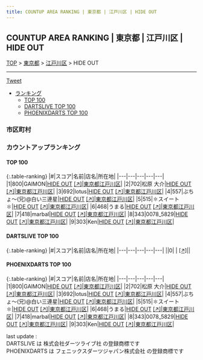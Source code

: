 ```yaml
---
title: COUNTUP AREA RANKING | 東京都 | 江戸川区 | HIDE OUT
---
```

## COUNTUP AREA RANKING | 東京都 | 江戸川区 | HIDE OUT

[TOP](/darts/rank/) > [東京都](/darts/rank/東京都/) > [江戸川区](/darts/rank/東京都/江戸川区/) > HIDE OUT

___

<a href="https://twitter.com/share?ref_src=twsrc%5Etfw" data-text="COUNTUP AREA RANKING | 東京都江戸川区HIDE OUT" class="twitter-share-button" data-hashtags="DARTSLIVE,PHOENIXDARTS,darts,ダーツ" data-show-count="false">Tweet</a>

* [ランキング](#カウントアップランキング)
    * [TOP 100](#top-100)
    * [DARTSLIVE TOP 100](#dartslive-top-100)
    * [PHOENIXDARTS TOP 100](#phoenixdarts-top-100)

### 市区町村

<ul>

</ul>

### カウントアップランキング

#### TOP 100



{:.table-ranking}
|#|スコア|名前|店名|所在地|
|---|---|---|---|---|
|1|800|<span class="rank-name-pd">GAIMON</span>|<a href="/darts/rank/shops/73146.html">HIDE OUT</a> <a href="https://vs.phoenixdarts.com/jp/shop/shopDetailInfo/s_73146?s_seq=73146">[↗]</a>|<a href="/darts/rank/東京都/江戸川区">東京都江戸川区</a>|
|2|702|<span class="rank-name-pd">松原 大介</span>|<a href="/darts/rank/shops/73146.html">HIDE OUT</a> <a href="https://vs.phoenixdarts.com/jp/shop/shopDetailInfo/s_73146?s_seq=73146">[↗]</a>|<a href="/darts/rank/東京都/江戸川区">東京都江戸川区</a>|
|3|692|<span class="rank-name-pd">lotus</span>|<a href="/darts/rank/shops/73146.html">HIDE OUT</a> <a href="https://vs.phoenixdarts.com/jp/shop/shopDetailInfo/s_73146?s_seq=73146">[↗]</a>|<a href="/darts/rank/東京都/江戸川区">東京都江戸川区</a>|
|4|557|<span class="rank-name-pd">ぶちょ～(兄)@白い三連星</span>|<a href="/darts/rank/shops/73146.html">HIDE OUT</a> <a href="https://vs.phoenixdarts.com/jp/shop/shopDetailInfo/s_73146?s_seq=73146">[↗]</a>|<a href="/darts/rank/東京都/江戸川区">東京都江戸川区</a>|
|5|515|<span class="rank-name-pd">✽スイート✽</span>|<a href="/darts/rank/shops/73146.html">HIDE OUT</a> <a href="https://vs.phoenixdarts.com/jp/shop/shopDetailInfo/s_73146?s_seq=73146">[↗]</a>|<a href="/darts/rank/東京都/江戸川区">東京都江戸川区</a>|
|6|468|<span class="rank-name-pd">うまる</span>|<a href="/darts/rank/shops/73146.html">HIDE OUT</a> <a href="https://vs.phoenixdarts.com/jp/shop/shopDetailInfo/s_73146?s_seq=73146">[↗]</a>|<a href="/darts/rank/東京都/江戸川区">東京都江戸川区</a>|
|7|418|<span class="rank-name-pd">marbal</span>|<a href="/darts/rank/shops/73146.html">HIDE OUT</a> <a href="https://vs.phoenixdarts.com/jp/shop/shopDetailInfo/s_73146?s_seq=73146">[↗]</a>|<a href="/darts/rank/東京都/江戸川区">東京都江戸川区</a>|
|8|343|<span class="rank-name-pd">0078_5829</span>|<a href="/darts/rank/shops/73146.html">HIDE OUT</a> <a href="https://vs.phoenixdarts.com/jp/shop/shopDetailInfo/s_73146?s_seq=73146">[↗]</a>|<a href="/darts/rank/東京都/江戸川区">東京都江戸川区</a>|
|9|303|<span class="rank-name-pd">Ken</span>|<a href="/darts/rank/shops/73146.html">HIDE OUT</a> <a href="https://vs.phoenixdarts.com/jp/shop/shopDetailInfo/s_73146?s_seq=73146">[↗]</a>|<a href="/darts/rank/東京都/江戸川区">東京都江戸川区</a>|


#### DARTSLIVE TOP 100



{:.table-ranking}
|#|スコア|名前|店名|所在地|
|---|---|---|---|---|
||0|<span class="rank-name-dl"> </span>|<a href="/darts/rank/shops/.html"></a> <a href="">[↗]</a>|<a href="/darts/rank//"></a>|


#### PHOENIXDARTS TOP 100



{:.table-ranking}
|#|スコア|名前|店名|所在地|
|---|---|---|---|---|
|1|800|<span class="rank-name-pd">GAIMON</span>|<a href="/darts/rank/shops/73146.html">HIDE OUT</a> <a href="https://vs.phoenixdarts.com/jp/shop/shopDetailInfo/s_73146?s_seq=73146">[↗]</a>|<a href="/darts/rank/東京都/江戸川区">東京都江戸川区</a>|
|2|702|<span class="rank-name-pd">松原 大介</span>|<a href="/darts/rank/shops/73146.html">HIDE OUT</a> <a href="https://vs.phoenixdarts.com/jp/shop/shopDetailInfo/s_73146?s_seq=73146">[↗]</a>|<a href="/darts/rank/東京都/江戸川区">東京都江戸川区</a>|
|3|692|<span class="rank-name-pd">lotus</span>|<a href="/darts/rank/shops/73146.html">HIDE OUT</a> <a href="https://vs.phoenixdarts.com/jp/shop/shopDetailInfo/s_73146?s_seq=73146">[↗]</a>|<a href="/darts/rank/東京都/江戸川区">東京都江戸川区</a>|
|4|557|<span class="rank-name-pd">ぶちょ～(兄)@白い三連星</span>|<a href="/darts/rank/shops/73146.html">HIDE OUT</a> <a href="https://vs.phoenixdarts.com/jp/shop/shopDetailInfo/s_73146?s_seq=73146">[↗]</a>|<a href="/darts/rank/東京都/江戸川区">東京都江戸川区</a>|
|5|515|<span class="rank-name-pd">✽スイート✽</span>|<a href="/darts/rank/shops/73146.html">HIDE OUT</a> <a href="https://vs.phoenixdarts.com/jp/shop/shopDetailInfo/s_73146?s_seq=73146">[↗]</a>|<a href="/darts/rank/東京都/江戸川区">東京都江戸川区</a>|
|6|468|<span class="rank-name-pd">うまる</span>|<a href="/darts/rank/shops/73146.html">HIDE OUT</a> <a href="https://vs.phoenixdarts.com/jp/shop/shopDetailInfo/s_73146?s_seq=73146">[↗]</a>|<a href="/darts/rank/東京都/江戸川区">東京都江戸川区</a>|
|7|418|<span class="rank-name-pd">marbal</span>|<a href="/darts/rank/shops/73146.html">HIDE OUT</a> <a href="https://vs.phoenixdarts.com/jp/shop/shopDetailInfo/s_73146?s_seq=73146">[↗]</a>|<a href="/darts/rank/東京都/江戸川区">東京都江戸川区</a>|
|8|343|<span class="rank-name-pd">0078_5829</span>|<a href="/darts/rank/shops/73146.html">HIDE OUT</a> <a href="https://vs.phoenixdarts.com/jp/shop/shopDetailInfo/s_73146?s_seq=73146">[↗]</a>|<a href="/darts/rank/東京都/江戸川区">東京都江戸川区</a>|
|9|303|<span class="rank-name-pd">Ken</span>|<a href="/darts/rank/shops/73146.html">HIDE OUT</a> <a href="https://vs.phoenixdarts.com/jp/shop/shopDetailInfo/s_73146?s_seq=73146">[↗]</a>|<a href="/darts/rank/東京都/江戸川区">東京都江戸川区</a>|


<div class="footer border-top border-gray-light mt-5 pt-3 text-right text-gray">
    last update : <span style="font-weight: italic" id="foot_last_modified"></span><br />
    DARTSLIVE は 株式会社ダーツライブ社 の登録商標です<br />
    PHOENIXDARTS は フェニックスダーツジャパン株式会社 の登録商標です<br />
</div>

<script src="https://cdnjs.cloudflare.com/ajax/libs/jquery.tablesorter/2.31.3/js/jquery.tablesorter.min.js" integrity="sha512-qzgd5cYSZcosqpzpn7zF2ZId8f/8CHmFKZ8j7mU4OUXTNRd5g+ZHBPsgKEwoqxCtdQvExE5LprwwPAgoicguNg==" crossorigin="anonymous" referrerpolicy="no-referrer"></script>
<link rel="stylesheet" href="https://cdnjs.cloudflare.com/ajax/libs/jquery.tablesorter/2.31.3/css/theme.default.min.css" integrity="sha512-wghhOJkjQX0Lh3NSWvNKeZ0ZpNn+SPVXX1Qyc9OCaogADktxrBiBdKGDoqVUOyhStvMBmJQ8ZdMHiR3wuEq8+w==" crossorigin="anonymous" referrerpolicy="no-referrer" />
<script>
$(function() {
    $(".table-ranking").tablesorter({sortList:[[0, 0]]});
    $("#foot_last_modified").text(formatDate(new Date(document.lastModified), 'yyyy-MM-dd HH:mm:ss'));
});
</script>

<script async src="https://platform.twitter.com/widgets.js" charset="utf-8"></script>